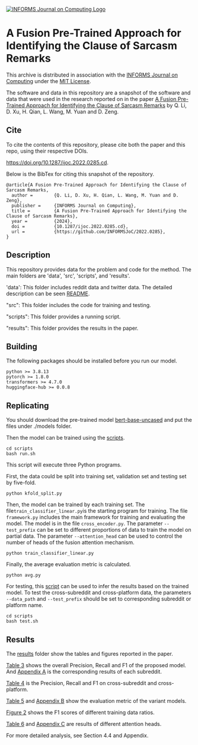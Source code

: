 [![INFORMS Journal on Computing Logo](https://INFORMSJoC.github.io/logos/INFORMS_Journal_on_Computing_Header.jpg)](https://pubsonline.informs.org/journal/ijoc)

# A Fusion Pre-Trained Approach for Identifying the Clause of Sarcasm Remarks

This archive is distributed in association with the [INFORMS Journal on
Computing](https://pubsonline.informs.org/journal/ijoc) under the [MIT License](LICENSE).

The software and data in this repository are a snapshot of the software and data
that were used in the research reported on in the paper 
[A Fusion Pre-Trained Approach for Identifying the Clause of Sarcasm Remarks](https://doi.org/10.1287/ijoc.2022.0285.cd) by Q. Li, D. Xu, H. Qian, L. Wang, M. Yuan and D. Zeng. 

## Cite

To cite the contents of this repository, please cite both the paper and this repo, using their respective DOIs.

https://doi.org/10.1287/ijoc.2022.0285.cd.

Below is the BibTex for citing this snapshot of the repository.

```
@article{A Fusion Pre-Trained Approach for Identifying the Clause of Sarcasm Remarks,
  author =        {Q. Li, D. Xu, H. Qian, L. Wang, M. Yuan and D. Zeng},
  publisher =     {INFORMS Journal on Computing},
  title =         {A Fusion Pre-Trained Approach for Identifying the Clause of Sarcasm Remarks},
  year =          {2024},
  doi =           {10.1287/ijoc.2022.0285.cd},
  url =           {https://github.com/INFORMSJoC/2022.0285},
}  
```

## Description

This repository provides data for the problem and code for the method. The main folders are 'data', 'src', 'scripts', and 'results'.

'data': This folder includes reddit data and twitter data. The detailed description can be seen [README](./data/README.md).

"src": This folder includes the code for training and testing.

"scripts": This folder provides a running script.

"results": This folder provides the results in the paper.

## Building

The following packages should be installed before you run our model.

```
python >= 3.8.13
pytorch >= 1.8.0
transformers >= 4.7.0
huggingface-hub >= 0.0.8
```

## Replicating

You should download the pre-trained model [bert-base-uncased](https://huggingface.co/google-bert/bert-base-uncased) and put the files under ./models folder.

Then the model can be trained using the [scripts](/scripts). 

```
cd scripts
bash run.sh
```

This script will execute three Python programs.

First, the data could be split into training set, validation set and testing set by five-fold.

```
python kfold_split.py
```

Then, the model can be trained by each training set. The file`train_classifier_linear.py`is the starting program for training. The file `framework.py` includes the main framework for training and evaluating the model. The model is in the file `cross_encoder.py`. The parameter `--test_prefix` can be set to different proportions of data to train the model on partial data. The parameter `--attention_head` can be used to control the number of heads of the fusion attention mechanism.

```
python train_classifier_linear.py
```

 Finally, the average evaluation metric is calculated.

```
python avg.py
```

For testing, this [script](test.sh) can be used to infer the results based on the trained model. To test the cross-subreddit and cross-platform data, the parameters `--data_path` and `--test_prefix` should be set to corresponding subreddit or platform name.

```
cd scripts
bash test.sh
```

## Results

The [results](/results)  folder show the tables and figures reported in the paper. 

[Table 3](./results/Table_3.png) shows the overall Precision, Recall and F1 of the proposed model. And [Appendix A](./results/Appendix_A.png) is the corresponding results of each subreddit.

[Table 4](./results/Table_4.png) is the Precision, Recall and F1 on cross-subreddit and cross-platform. 

[Table 5](./results/Table_5.png) and [Appendix B](./results/Appendix_B.png)  show the evaluation metric of the variant models. 

[Figure 2](./results/Figure_2.png) shows the  F1 scores of different training data ratios.

[Table 6](./results/Table_6.png)  and [Appendix C](./results/Appendix_C.png) are results of different attention heads.

For more detailed analysis, see Section 4.4 and Appendix.  


